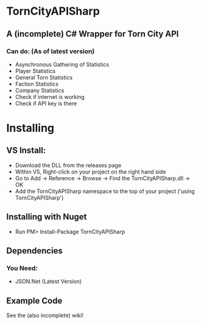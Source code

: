 # TornCityAPISharp
## A (incomplete) C# Wrapper for Torn City API

### Can do: (As of latest version)
- Asynchronous Gathering of Statistics
- Player Statistics
- General Torn Statistics
- Faction Statistics
- Company Statistics
- Check if internet is working
- Check if API key is there



# Installing
## VS Install:
- Download the DLL from the releases page
- Within VS, Right-click on your project on the right hand side
- Go to Add -> Reference -> Browse -> Find the TornCityAPISharp.dll -> OK
- Add the TornCityAPISharp namespace to the top of your project ('using TornCityAPISharp')

## Installing with Nuget
- Run PM> Install-Package TornCityAPISharp

## Dependencies
### You Need:
- JSON.Net (Latest Version)

## Example Code
See the (also incomplete) wiki!
